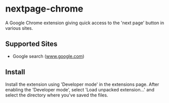 # nextpage-chrome

A Google Chrome extension giving quick access to the 'next page' button in 
various sites.

## Supported Sites
* Google search (www.google.com)

## Install
Install the extension using 'Developer mode' in the extensions page.
After enabling the 'Developer mode', select 'Load unpacked extension...' and 
select the directory where you've saved the files.
